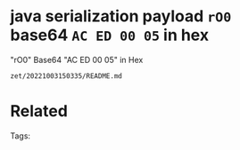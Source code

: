 # java serialization payload `rO0` base64 `AC ED 00 05` in hex
"rO0" Base64
"AC ED 00 05" in Hex

` zet/20221003150335/README.md `

# Related


Tags:

    
